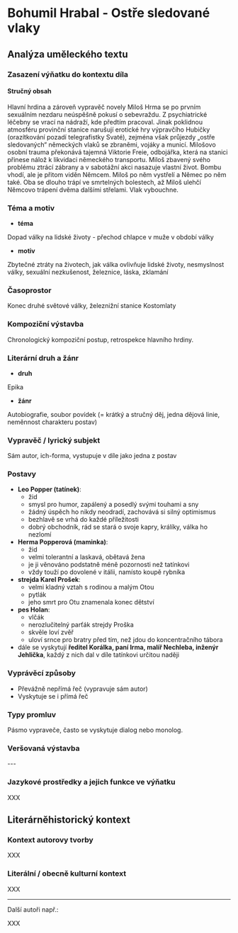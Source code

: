 # Bohumil Hrabal - Ostře sledované vlaky

## Analýza uměleckého textu

### Zasazení výňatku do kontextu díla

#### Stručný obsah

Hlavní hrdina a zároveň vypravěč novely Miloš Hrma se po prvním sexuálním nezdaru neúspěšně pokusí o sebevraždu. Z psychiatrické léčebny se vrací na nádraží, kde předtím pracoval. Jinak poklidnou atmosféru provinční stanice narušují erotické hry výpravčího Hubičky (orazítkování pozadí telegrafistky Svaté), zejména však průjezdy „ostře sledovaných“ německých vlaků se zbraněmi, vojáky a municí. Milošovo osobní trauma překonává tajemná Viktorie Freie, odbojářka, která na stanici přinese nálož k likvidaci německého transportu. Miloš zbavený svého problému ztrácí zábrany a v sabotážní akci nasazuje vlastní život. Bombu vhodí, ale je přitom viděn Němcem. Miloš po něm vystřelí a Němec po něm také. Oba se dlouho trápí ve smrtelných bolestech, až Miloš ulehčí Němcovo trápení dvěma dalšími střelami. Vlak vybouchne.

### Téma a motiv

- **téma**

Dopad války na lidské životy - přechod chlapce v muže v období války

- **motiv**

Zbytečné ztráty na životech, jak válka ovlivňuje lidské životy, nesmyslnost války, sexuální nezkušenost, železnice, láska, zklamání

### Časoprostor

Konec druhé světové války, železnižní stanice Kostomlaty

### Kompoziční výstavba

Chronologický kompoziční postup, retrospekce hlavního hrdiny.

### Literární druh a žánr

- **druh**

Epika

- **žánr**

Autobiografie, soubor povídek (= krátký a stručný děj, jedna dějová linie, neměnnost charakteru postav)

### Vypravěč / lyrický subjekt

Sám autor, ich-forma, vystupuje v díle jako jedna z postav

### Postavy

- **Leo Popper (tatínek)**:
    - žid
    - smysl pro humor, zapálený a posedlý svými touhami a sny
    - žádný úspěch ho nikdy neodradí, zachovává si silný optimismus
    - bezhlavě se vrhá do každé příležitosti
    - dobrý obchodník, rád se stará o svoje kapry, králíky, válka ho nezlomí
- **Herma Popperová (maminka)**:
    - žid
    - velmi tolerantní a laskavá, obětavá žena
    - je ji věnováno podstatně méně pozornosti než tatínkovi
    - vždy touží po dovolené v itálii, namísto koupě rybníka
- **strejda Karel Prošek**:
    - velmi kladný vztah s rodinou a malým Otou
    - pytlák
    - jeho smrt pro Otu znamenala konec dětství
- **pes Holan**:
    - vlčák
    - nerozlučitelný parťák strejdy Proška
    - skvěle loví zvěř
    - uloví srnce pro bratry před tím, než jdou do koncentračního tábora
- dále se vyskytují **ředitel Korálka, paní Irma, malíř Nechleba, inženýr Jehlička**, každý z nich dal v díle tatínkovi určitou naději

### Vyprávěcí způsoby
- Převážně nepřímá řeč (vypravuje sám autor)
- Vyskytuje se i přímá řeč

### Typy promluv
Pásmo vypraveče, často se vyskytuje dialog nebo monolog.

### Veršovaná výstavba
\-\-\-

### Jazykové prostředky a jejich funkce ve výňatku
XXX

## Literárněhistorický kontext
### Kontext autorovy tvorby

XXX

### Literální / obecně kulturní kontext

XXX

---

Další autoři např.:

XXX
